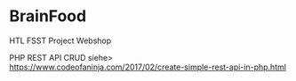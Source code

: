 # BrainFood
HTL FSST Project Webshop 

PHP REST API CRUD siehe> https://www.codeofaninja.com/2017/02/create-simple-rest-api-in-php.html
